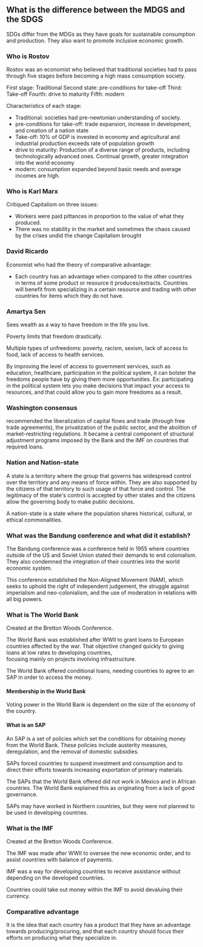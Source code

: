 ## What is the difference between the MDGS and the SDGS
SDGs differ from the MDGs as they have goals for sustainable consumption and production. 
They also want to promote inclusive economic growth.

### Who is Rostov

Rostov was an economist who believed that traditional societies had to pass through 
five stages before becoming a high mass consumption society.

First stage: Traditional
Second state: pre-conditions for take-off
Third: Take-off
Fourth: drive to maturity
Fifth: modern


Characteristics of each stage:
* Traditional: societies had pre-newtonian understanding of society.
* pre-conditions for take-off: trade expansion, increase in development, and creation of a nation state
*  Take-off: 10% of GDP is invested in economy and agricultural and industrial production exceeds rate of population growth
* drive to maturity: Production of a diverse range of products, including technologically advanced ones. Continual growth, greater integration into the world economy
* modern: consumption expanded beyond basic needs and average incomes are high. 

### Who is Karl Marx

Critiqued Capitalism on three issues:
* Workers were paid pittances in proportion to the value of what they produced. 
* There was no stability in the market and sometimes the chaos caused by the crises undid the change Capitalism brought


### David Ricardo
Economist who had the theory of comparative advantage:

* Each country has an advantage when compared to the other countries in terms of some product or resource it produces/extracts. Countries will benefit from specializing in a certain resource and trading with other countries for items which they do not have.

### Amartya Sen

Sees wealth as a way to have freedom in the life you live.

Poverty limits that freedom drastically. 

Multiple types of unfreedoms: poverty, racism, sexism, lack of access to food, lack of access to health 
services.

By improving the level of access to government services, such as education, healthcare, participation 
in the political system, it can bolster the freedoms people have by giving them more opportunities.
Ex: participating in the political system lets you make decisions that impact your access 
to resources, and that could allow you to gain more freedoms as a result. 

### Washington consensus
recommended the liberalization of capital flows and trade (through free trade agreements), 
the privatization of the public sector, and the abolition of market-restricting regulations.
It became a central component of structural adjustment programs imposed by the Bank and the 
IMF on countries that required loans.

### Nation and Nation-state

A state is a territory where the group that governs has widespread control over the territory and 
any means of force within. They are also supported by the citizens of that territory to such
usage of that force and control. The legitimacy of the state's control is accepted by other 
states and the citizens allow the governing body to make public decisions.

A nation-state is a state where the population shares historical, cultural, or ethical 
commonalities.

### What was the Bandung conference and what did it establish?

The Bandung conference was a conference held in 1955 where countries outside of the 
US and Soviet Union stated their demands to end colonialism. They also condemned the 
integration of their countries into the world economic system.

This conference established the Non-Aligned Movement (NAM), which  seeks to uphold 
the right of independent judgement, the struggle against imperialism and neo-colonialism, 
and the use of moderation in relations with all big powers.

### What is The World Bank
Created at the Bretton Woods Conference.

The World Bank was established after WWII to grant loans to European countries affected by the 
war. That objective changed quickly to giving loans at low rates to developing countries,   
focusing mainly on projects involving infrastructure.

The World Bank offered conditional loans, needing countries to agree to an SAP in order 
to access the money.

#### Membership in the World Bank
Voting power in the World Bank is dependent on the size of the economy of the country.      

#### What is an SAP
An SAP is a set of policies which set the conditions for obtaining money from the World Bank.
These policies include austerity measures, deregulation, and the removal of domestic subsidies.

SAPs forced countries to suspend investment and consumption and to direct their efforts 
towards increasing exportation of primary materials.

The SAPs that the World Bank offered did not work in Mexico and in African countries.
The World Bank explained this as originating from a lack of good governance.

SAPs may have worked in Northern countries, but they were not planned to be used in developing
countries. 

### What is the IMF
Created at the Bretton Woods Conference.

The IMF was made after WWII to oversee the new economic order, and to 
assist countries with balance of payments.

IMF was a way for developing countries to receive assistance without depending on the 
developed countries.

Countries could take out money within the IMF to avoid devaluing their currency.


### Comparative advantage
It is the idea that each country has a product that they have an advantage towards 
producing/procuring, and that each country should focus their efforts on producing 
what they specialize in. 
